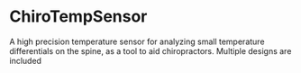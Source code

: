 # ChiroTempSensor
A high precision temperature sensor for analyzing small temperature differentials on the spine, as a tool to aid chiropractors. Multiple designs are included
